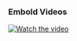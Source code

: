 ### Embold Videos

[![Watch the video](https://user-images.githubusercontent.com/65024631/117249736-bbc04c00-ae5f-11eb-9333-947a8412fe7d.gif)](https://www.youtube.com/watch?v=59QPiXlL6xk)
